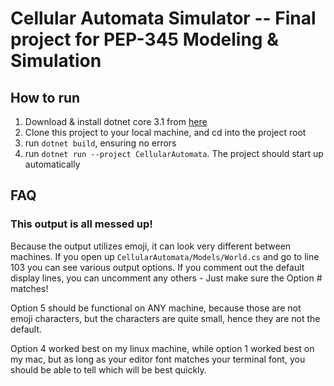 # Cellular Automata Simulator -- Final project for PEP-345 Modeling & Simulation

## How to run

1. Download & install dotnet core 3.1 from [here](https://dotnet.microsoft.com/download)
2. Clone this project to your local machine, and cd into the project root
3. run `dotnet build`, ensuring no errors
4. run `dotnet run --project CellularAutomata`. The project should start up automatically

## FAQ

### This output is all messed up!

Because the output utilizes emoji, it can look very different between machines. If you open up
`CellularAutomata/Models/World.cs` and go to line 103 you can see various output options. If you
comment out the default display lines, you can uncomment any others - Just make sure the Option # matches!

Option 5 should be functional on ANY machine, because those are not emoji characters, but the characters
are quite small, hence they are not the default.

Option 4 worked best on my linux machine, while option 1 worked best on my mac, but as long as
your editor font matches your terminal font, you should be able to tell which will be best quickly.
